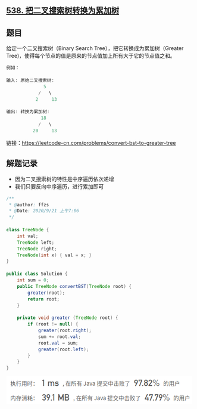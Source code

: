 ## [538. 把二叉搜索树转换为累加树](https://leetcode-cn.com/problems/convert-bst-to-greater-tree/)

## 题目

给定一个二叉搜索树（Binary Search Tree），把它转换成为累加树（Greater Tree)，使得每个节点的值是原来的节点值加上所有大于它的节点值之和。



```java
例如：

输入: 原始二叉搜索树:
              5
            /   \
           2     13

输出: 转换为累加树:
             18
            /   \
          20     13
```


链接：https://leetcode-cn.com/problems/convert-bst-to-greater-tree

## 解题记录

+ 因为二叉搜索树的特性是中序遍历依次递增
+ 我们只要反向中序遍历，进行累加即可

```java
/**
 * @author: ffzs
 * @Date: 2020/9/21 上午7:06
 */

class TreeNode {
    int val;
    TreeNode left;
    TreeNode right;
    TreeNode(int x) { val = x; }
}

public class Solution {
    int sum = 0;
    public TreeNode convertBST(TreeNode root) {
        greater(root);
        return root;
    }

    private void greater (TreeNode root) {
        if (root != null) {
            greater(root.right);
            sum += root.val;
            root.val = sum;
            greater(root.left);
        }
    }
}
```

![image-20200921071534159](README.assets/image-20200921071534159.png)


